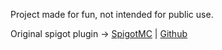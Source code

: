 Project made for fun, not intended for public use.

Original spigot plugin -> [SpigotMC](https://www.spigotmc.org/resources/connect-health.104704/) | [Github](https://github.com/Jacob1Tm/Connect-Health)